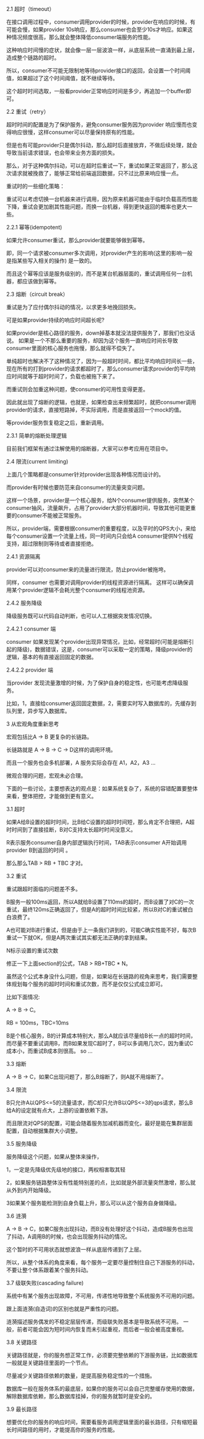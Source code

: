 2.1 超时（timeout）

在接口调用过程中，consumer调用provider的时候，provider在响应的时候，有可能会慢，如果provider 10s响应，那么consumer也会至少10s才响应。如果这种情况频度很高，那么就会整体降低consumer端服务的性能。

这种响应时间慢的症状，就会像一层一层波浪一样，从底层系统一直涌到最上层，造成整个链路的超时。

所以，consumer不可能无限制地等待provider接口的返回，会设置一个时间阈值，如果超过了这个时间阈值，就不继续等待。

这个超时时间选取，一般看provider正常响应时间是多少，再追加一个buffer即可。



2.2 重试（retry）

超时时间的配置是为了保护服务，避免consumer服务因为provider 响应慢而也变得响应很慢，这样consumer可以尽量保持原有的性能。

但是也有可能provider只是偶尔抖动，那么超时后直接放弃，不做后续处理，就会导致当前请求错误，也会带来业务方面的损失。

那么，对于这种偶尔抖动，可以在超时后重试一下，重试如果正常返回了，那么这次请求就被挽救了，能够正常给前端返回数据，只不过比原来响应慢一点。

重试时的一些细化策略：

重试可以考虑切换一台机器来进行调用，因为原来机器可能由于临时负载高而性能下降，重试会更加剧其性能问题，而换一台机器，得到更快返回的概率也更大一些。



2.2.1 幂等(idempotent)

如果允许consumer重试，那么provider就要能够做到幂等。

即，同一个请求被consumer多次调用，对provider产生的影响(这里的影响一般是指某些写入相关的操作) 是一致的。

而且这个幂等应该是服务级别的，而不是某台机器层面的，重试调用任何一台机器，都应该做到幂等。



2.3 熔断（circuit break）

重试是为了应付偶尔抖动的情况，以求更多地挽回损失。

可是如果provider持续的响应时间超长呢?

如果provider是核心路径的服务，down掉基本就没法提供服务了，那我们也没话说。 如果是一个不那么重要的服务，却因为这个服务一直响应时间长导致consumer里面的核心服务也拖慢，那么就得不偿失了。

单纯超时也解决不了这种情况了，因为一般超时时间，都比平均响应时间长一些，现在所有的打到provider的请求都超时了，那么consumer请求provider的平均响应时间就等于超时时间了，负载也被拖下来了。

而重试则会加重这种问题，使consumer的可用性变得更差。

因此就出现了熔断的逻辑，也就是，如果检查出来频繁超时，就把consumer调用provider的请求，直接短路掉，不实际调用，而是直接返回一个mock的值。

等provider服务恢复稳定之后，重新调用。



2.3.1 简单的熔断处理逻辑

目前我们框架有通过注解使用的熔断器，大家可以参考应用在项目中。



2.4 限流(current limiting)

上面几个策略都是consumer针对provider出现各种情况而设计的。

而provider有时候也要防范来自consumer的流量突变问题。

这样一个场景，provider是一个核心服务，给N个consumer提供服务，突然某个consumer抽风，流量飙升，占用了provider大部分机器时间，导致其他可能更重要的consumer不能被正常服务。

所以，provider端，需要根据consumer的重要程度，以及平时的QPS大小，来给每个consumer设置一个流量上线，同一时间内只会给A consumer提供N个线程支持，超过限制则等待或者直接拒绝。



2.4.1 资源隔离

provider可以对consumer来的流量进行限流，防止provider被拖垮。

同样，consumer 也需要对调用provider的线程资源进行隔离。 这样可以确保调用某个provider逻辑不会耗光整个consumer的线程池资源。



2.4.2 服务降级

降级服务既可以代码自动判断，也可以人工根据突发情况切换。



2.4.2.1 consumer 端

consumer 如果发现某个provider出现异常情况，比如，经常超时(可能是熔断引起的降级)，数据错误，这是，consumer可以采取一定的策略，降级provider的逻辑，基本的有直接返回固定的数据。



2.4.2.2 provider 端

当provider 发现流量激增的时候，为了保护自身的稳定性，也可能考虑降级服务。

比如，1，直接给consumer返回固定数据，2，需要实时写入数据库的，先缓存到队列里，异步写入数据库。





3 从宏观角度重新思考

宏观包括比A -> B 更复杂的长链路。

长链路就是 A -> B -> C -> D这样的调用环境。

而且一个服务也会多机部署，A 服务实际会存在 A1，A2，A3 …

微观合理的问题，宏观未必合理。

下面的一些讨论，主要想表达的观点是：如果系统复杂了，系统的容错配置要整体来看，整体把控，才能做到更有意义。



3.1 超时

如果A给B设置的超时时间，比B给C设置的超时时间短，那么肯定不合理把，A超时时间到了直接挂断，B对C支持太长超时时间没意义。

R表示服务consumer自身内部逻辑执行时间，TAB表示consumer A开始调用provider B到返回的时间 。

那么那么TAB > RB + TBC 才对。



3.2 重试

重试跟超时面临的问题差不多。

B服务一般100ms返回，所以A就给B设置了110ms的超时，而B设置了对C的一次重试，最终120ms正确返回了，但是A的超时时间比较紧，所以B对C的重试被白白浪费了。

A也可能对B进行重试，但是由于上一条我们讲到的，可能C确实性能不好，每次B重试一下就OK，但是A两次重试其实都无法正确的拿到结果。

N标示设置的重试次数

修正一下上面section的公式，TAB > RB+TBC * N。

虽然这个公式本身没什么问题，但是，如果站在长链路的视角来思考，我们需要整体规划每个服务的超时时间和重试次数，而不是仅仅公式成立即可。

比如下面情况:

A -> B -> C。

RB = 100ms，TBC=10ms

B是个核心服务，B的计算成本特别大，那么A就应该尽量给B长一点的超时时间，而尽量不要重试调用B，而B如果发现C超时了，B可以多调用几次C，因为重试C成本小，而重试B成本则很高。 so …



3.3 熔断

A -> B -> C，如果C出现问题了，那么B熔断了，则A就不用熔断了。



3.4 限流

B只允许A以QPS<=5的流量请求，而C却只允许B以QPS<=3的qps请求，那么B给A的设定就有点大，上游的设置依赖下游。

而且限流对QPS的配置，可能会随着服务加减机器而变化，最好是能在集群层面配置，自动根据集群大小调整。



3.5 服务降级

服务降级这个问题，如果从整体来操作，

1，一定是先降级优先级地的接口，两权相害取其轻

2，如果服务链路整体没有性能特别差的点，比如就是外部流量突然激增，那么就从外到内开始降级。

3如果某个服务能检测到自身负载上升，那么可以从这个服务自身做降级。



3.6 涟漪

A -> B -> C，如果C服务出现抖动，而B没有处理好这个抖动，造成B服务也出现了抖动，A调用B的时候，也会出现服务抖动的情况。

这个暂时的不可用状态就想波浪一样从底层传递到了上层。

所以，从整个体系的角度来看，每个服务一定要尽量控制住自己下游服务的抖动，不要让整个体系跟着某个服务抖动。



3.7 级联失败(cascading failure)

系统中有某个服务出现故障，不可用，传递性地导致整个系统服务不可用的问题。

跟上面涟漪(自造词)的区别也就是严重性的问题。

涟漪描述服务偶发的不稳定层层传递，而级联失败基本是导致系统不可用。 一般，前者可能会因为短时间内恢复而未引起重视，而后者一般会被高度重视。



3.8 关键路径

关键路径就是，你的服务想正常工作，必须要完整依赖的下游服务链，比如数据库一般就是关键路径里面的一个节点。

尽量减少关键路径依赖的数量，是提高服务稳定性的一个措施。

数据库一般在服务体系的最底层，如果你的服务可以会自己完整缓存使用的数据，解除数据库依赖，那么数据库挂掉，你的服务就暂时是安全的。



3.9 最长路径

想要优化你的服务的响应时间，需要看服务调用逻辑里面的最长路径，只有缩短最长时间路径的用时，才能提高你的服务的性能。
